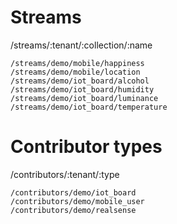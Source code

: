 # Streams

/streams/:tenant/:collection/:name

```
/streams/demo/mobile/happiness
/streams/demo/mobile/location
/streams/demo/iot_board/alcohol
/streams/demo/iot_board/humidity
/streams/demo/iot_board/luminance
/streams/demo/iot_board/temperature
```

# Contributor types

/contributors/:tenant/:type

```
/contributors/demo/iot_board
/contributors/demo/mobile_user
/contributors/demo/realsense
```
